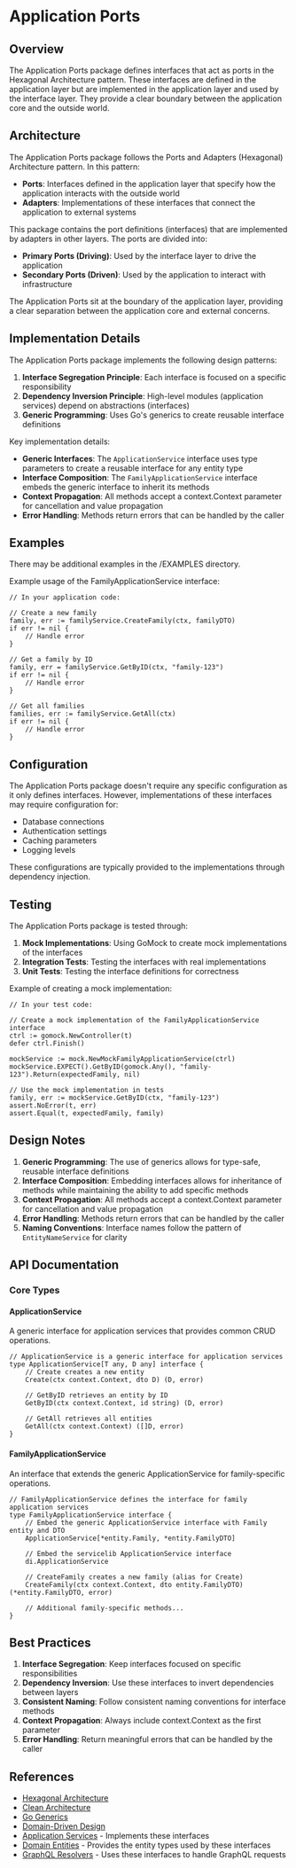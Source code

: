 # Application Ports

## Overview

The Application Ports package defines interfaces that act as ports in the Hexagonal Architecture pattern. These interfaces are defined in the application layer but are implemented in the application layer and used by the interface layer. They provide a clear boundary between the application core and the outside world.

## Architecture

The Application Ports package follows the Ports and Adapters (Hexagonal) Architecture pattern. In this pattern:

- **Ports**: Interfaces defined in the application layer that specify how the application interacts with the outside world
- **Adapters**: Implementations of these interfaces that connect the application to external systems

This package contains the port definitions (interfaces) that are implemented by adapters in other layers. The ports are divided into:

- **Primary Ports (Driving)**: Used by the interface layer to drive the application
- **Secondary Ports (Driven)**: Used by the application to interact with infrastructure

The Application Ports sit at the boundary of the application layer, providing a clear separation between the application core and external concerns.

## Implementation Details

The Application Ports package implements the following design patterns:

1. **Interface Segregation Principle**: Each interface is focused on a specific responsibility
2. **Dependency Inversion Principle**: High-level modules (application services) depend on abstractions (interfaces)
3. **Generic Programming**: Uses Go's generics to create reusable interface definitions

Key implementation details:

- **Generic Interfaces**: The `ApplicationService` interface uses type parameters to create a reusable interface for any entity type
- **Interface Composition**: The `FamilyApplicationService` interface embeds the generic interface to inherit its methods
- **Context Propagation**: All methods accept a context.Context parameter for cancellation and value propagation
- **Error Handling**: Methods return errors that can be handled by the caller

## Examples

There may be additional examples in the /EXAMPLES directory.

Example usage of the FamilyApplicationService interface:

```
// In your application code:

// Create a new family
family, err := familyService.CreateFamily(ctx, familyDTO)
if err != nil {
    // Handle error
}

// Get a family by ID
family, err = familyService.GetByID(ctx, "family-123")
if err != nil {
    // Handle error
}

// Get all families
families, err := familyService.GetAll(ctx)
if err != nil {
    // Handle error
}
```

## Configuration

The Application Ports package doesn't require any specific configuration as it only defines interfaces. However, implementations of these interfaces may require configuration for:

- Database connections
- Authentication settings
- Caching parameters
- Logging levels

These configurations are typically provided to the implementations through dependency injection.

## Testing

The Application Ports package is tested through:

1. **Mock Implementations**: Using GoMock to create mock implementations of the interfaces
2. **Integration Tests**: Testing the interfaces with real implementations
3. **Unit Tests**: Testing the interface definitions for correctness

Example of creating a mock implementation:

```
// In your test code:

// Create a mock implementation of the FamilyApplicationService interface
ctrl := gomock.NewController(t)
defer ctrl.Finish()

mockService := mock.NewMockFamilyApplicationService(ctrl)
mockService.EXPECT().GetByID(gomock.Any(), "family-123").Return(expectedFamily, nil)

// Use the mock implementation in tests
family, err := mockService.GetByID(ctx, "family-123")
assert.NoError(t, err)
assert.Equal(t, expectedFamily, family)
```

## Design Notes

1. **Generic Programming**: The use of generics allows for type-safe, reusable interface definitions
2. **Interface Composition**: Embedding interfaces allows for inheritance of methods while maintaining the ability to add specific methods
3. **Context Propagation**: All methods accept a context.Context parameter for cancellation and value propagation
4. **Error Handling**: Methods return errors that can be handled by the caller
5. **Naming Conventions**: Interface names follow the pattern of `EntityNameService` for clarity

## API Documentation

### Core Types

#### ApplicationService

A generic interface for application services that provides common CRUD operations.

```
// ApplicationService is a generic interface for application services
type ApplicationService[T any, D any] interface {
    // Create creates a new entity
    Create(ctx context.Context, dto D) (D, error)

    // GetByID retrieves an entity by ID
    GetByID(ctx context.Context, id string) (D, error)

    // GetAll retrieves all entities
    GetAll(ctx context.Context) ([]D, error)
}
```

#### FamilyApplicationService

An interface that extends the generic ApplicationService for family-specific operations.

```
// FamilyApplicationService defines the interface for family application services
type FamilyApplicationService interface {
    // Embed the generic ApplicationService interface with Family entity and DTO
    ApplicationService[*entity.Family, *entity.FamilyDTO]

    // Embed the servicelib ApplicationService interface
    di.ApplicationService

    // CreateFamily creates a new family (alias for Create)
    CreateFamily(ctx context.Context, dto entity.FamilyDTO) (*entity.FamilyDTO, error)

    // Additional family-specific methods...
}
```

## Best Practices

1. **Interface Segregation**: Keep interfaces focused on specific responsibilities
2. **Dependency Inversion**: Use these interfaces to invert dependencies between layers
3. **Consistent Naming**: Follow consistent naming conventions for interface methods
4. **Context Propagation**: Always include context.Context as the first parameter
5. **Error Handling**: Return meaningful errors that can be handled by the caller

## References

- [Hexagonal Architecture](https://alistair.cockburn.us/hexagonal-architecture/)
- [Clean Architecture](https://blog.cleancoder.com/uncle-bob/2012/08/13/the-clean-architecture.html)
- [Go Generics](https://go.dev/doc/tutorial/generics)
- [Domain-Driven Design](https://domainlanguage.com/ddd/)
- [Application Services](../services/README.md) - Implements these interfaces
- [Domain Entities](../../domain/entity/README.md) - Provides the entity types used by these interfaces
- [GraphQL Resolvers](../../../interface/adapters/graphql/resolver/README.md) - Uses these interfaces to handle GraphQL requests
